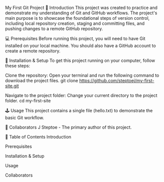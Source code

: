 My First Git Project
🧾 Introduction
This project was created to practice and demonstrate my understanding of Git and GitHub workflows. The project's main purpose is to showcase the foundational steps of version control, including local repository creation, staging and committing files, and pushing changes to a remote GitHub repository.

💻 Prerequisites
Before running this project, you will need to have Git installed on your local machine.
You should also have a GitHub account to create a remote repository.

💾 Installation & Setup
To get this project running on your computer, follow these steps:

Clone the repository: Open your terminal and run the following command to download the project files.
git clone https://github.com/steptoej/my-first-site.git

Navigate to the project folder: Change your current directory to the project folder.
cd my-first-site

🕹️ Usage
This project contains a single file (hello.txt) to demonstrate the basic Git workflow.

🤝 Collaborators
J Steptoe - The primary author of this project.

📃 Table of Contents
Introduction

Prerequisites

Installation & Setup

Usage

Collaborators
